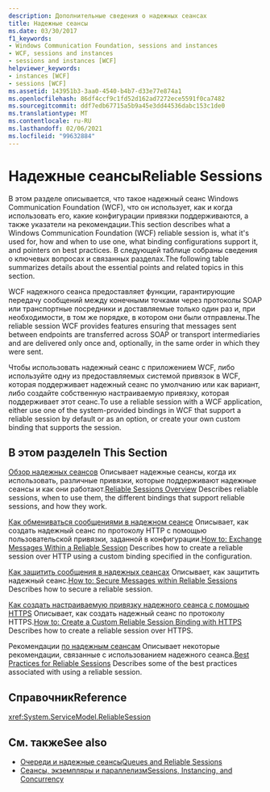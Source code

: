 ```yaml
---
description: Дополнительные сведения о надежных сеансах
title: Надежные сеансы
ms.date: 03/30/2017
f1_keywords:
- Windows Communication Foundation, sessions and instances
- WCF, sessions and instances
- sessions and instances [WCF]
helpviewer_keywords:
- instances [WCF]
- sessions [WCF]
ms.assetid: 143951b3-3aa0-4540-b4b7-d33e77e874a1
ms.openlocfilehash: 86df4ccf9c1fd52d162ad7272ece5591f0ca7482
ms.sourcegitcommit: ddf7edb67715a5b9a45e3dd44536dabc153c1de0
ms.translationtype: MT
ms.contentlocale: ru-RU
ms.lasthandoff: 02/06/2021
ms.locfileid: "99632884"
---
```

# <a name="reliable-sessions"></a><span data-ttu-id="cb158-103">Надежные сеансы</span><span class="sxs-lookup"><span data-stu-id="cb158-103">Reliable Sessions</span></span>

<span data-ttu-id="cb158-104">В этом разделе описывается, что такое надежный сеанс Windows Communication Foundation (WCF), что он использует, как и когда использовать его, какие конфигурации привязки поддерживаются, а также указатели на рекомендации.</span><span class="sxs-lookup"><span data-stu-id="cb158-104">This section describes what a Windows Communication Foundation (WCF) reliable session is, what it's used for, how and when to use one, what binding configurations support it, and pointers on best practices.</span></span> <span data-ttu-id="cb158-105">В следующей таблице собраны сведения о ключевых вопросах и связанных разделах.</span><span class="sxs-lookup"><span data-stu-id="cb158-105">The following table summarizes details about the essential points and related topics in this section.</span></span>

<span data-ttu-id="cb158-106">WCF надежного сеанса предоставляет функции, гарантирующие передачу сообщений между конечными точками через протоколы SOAP или транспортные посредники и доставляемые только один раз и, при необходимости, в том же порядке, в котором они были отправлены.</span><span class="sxs-lookup"><span data-stu-id="cb158-106">The reliable session WCF provides features ensuring that messages sent between endpoints are transferred across SOAP or transport intermediaries and are delivered only once and, optionally, in the same order in which they were sent.</span></span>

<span data-ttu-id="cb158-107">Чтобы использовать надежный сеанс с приложением WCF, либо используйте одну из предоставляемых системой привязок в WCF, которая поддерживает надежный сеанс по умолчанию или как вариант, либо создайте собственную настраиваемую привязку, которая поддерживает этот сеанс.</span><span class="sxs-lookup"><span data-stu-id="cb158-107">To use a reliable session with a WCF application, either use one of the system-provided bindings in WCF that support a reliable session by default or as an option, or create your own custom binding that supports the session.</span></span>

## <a name="in-this-section"></a><span data-ttu-id="cb158-108">В этом разделе</span><span class="sxs-lookup"><span data-stu-id="cb158-108">In This Section</span></span>

<span data-ttu-id="cb158-109">[Обзор надежных сеансов](reliable-sessions-overview.md) Описывает надежные сеансы, когда их использовать, различные привязки, которые поддерживают надежные сеансы и как они работают.</span><span class="sxs-lookup"><span data-stu-id="cb158-109">[Reliable Sessions Overview](reliable-sessions-overview.md) Describes reliable sessions, when to use them, the different bindings that support reliable sessions, and how they work.</span></span>

<span data-ttu-id="cb158-110">[Как обмениваться сообщениями в надежном сеансе](how-to-exchange-messages-within-a-reliable-session.md) Описывает, как создать надежный сеанс по протоколу HTTP с помощью пользовательской привязки, заданной в конфигурации.</span><span class="sxs-lookup"><span data-stu-id="cb158-110">[How to: Exchange Messages Within a Reliable Session](how-to-exchange-messages-within-a-reliable-session.md) Describes how to create a reliable session over HTTP using a custom binding specified in the configuration.</span></span>

<span data-ttu-id="cb158-111">[Как защитить сообщения в надежных сеансах](how-to-secure-messages-within-reliable-sessions.md) Описывает, как защитить надежный сеанс.</span><span class="sxs-lookup"><span data-stu-id="cb158-111">[How to: Secure Messages within Reliable Sessions](how-to-secure-messages-within-reliable-sessions.md) Describes how to secure a reliable session.</span></span>

<span data-ttu-id="cb158-112">[Как создать настраиваемую привязку надежного сеанса с помощью HTTPS](how-to-create-a-custom-reliable-session-binding-with-https.md) Описывает, как создать надежный сеанс по протоколу HTTPS.</span><span class="sxs-lookup"><span data-stu-id="cb158-112">[How to: Create a Custom Reliable Session Binding with HTTPS](how-to-create-a-custom-reliable-session-binding-with-https.md) Describes how to create a reliable session over HTTPS.</span></span>

<span data-ttu-id="cb158-113">Рекомендации [по надежным сеансам](best-practices-for-reliable-sessions.md) Описывает некоторые рекомендации, связанные с использованием надежного сеанса.</span><span class="sxs-lookup"><span data-stu-id="cb158-113">[Best Practices for Reliable Sessions](best-practices-for-reliable-sessions.md) Describes some of the best practices associated with using a reliable session.</span></span>

## <a name="reference"></a><span data-ttu-id="cb158-114">Справочник</span><span class="sxs-lookup"><span data-stu-id="cb158-114">Reference</span></span>

<xref:System.ServiceModel.ReliableSession>

## <a name="see-also"></a><span data-ttu-id="cb158-115">См. также</span><span class="sxs-lookup"><span data-stu-id="cb158-115">See also</span></span>

- [<span data-ttu-id="cb158-116">Очереди и надежные сеансы</span><span class="sxs-lookup"><span data-stu-id="cb158-116">Queues and Reliable Sessions</span></span>](queues-and-reliable-sessions.md)
- [<span data-ttu-id="cb158-117">Сеансы, экземпляры и параллелизм</span><span class="sxs-lookup"><span data-stu-id="cb158-117">Sessions, Instancing, and Concurrency</span></span>](sessions-instancing-and-concurrency.md)
